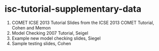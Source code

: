 # isc-tutorial-supplementary-data

1. COMET ICSE 2013 Tutorial
Slides from the ICSE 2013 COMET Tutorial, Cohen and Memon 
2. Model Checking 2007 Tutorial, Seigel
3. Example new model checking slides, Siegel
4. Sample testing slides, Cohen